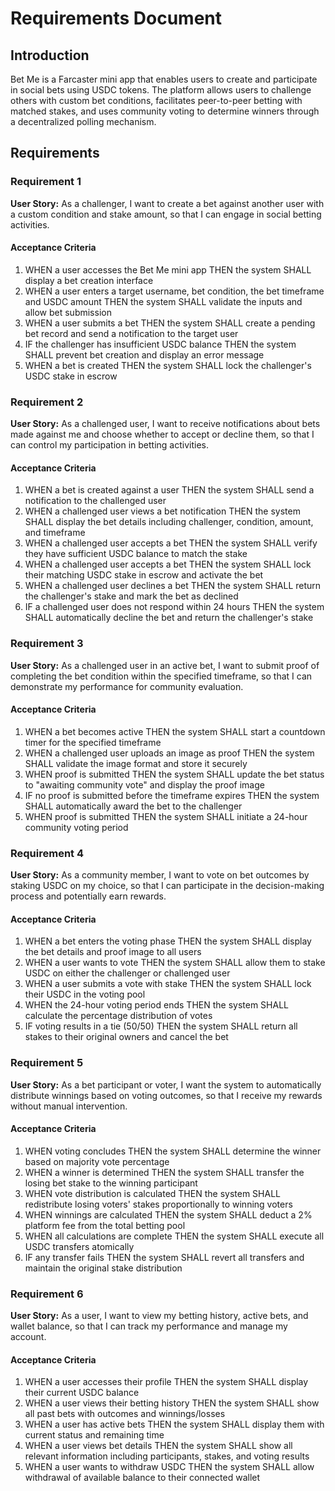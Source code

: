 # Requirements Document

## Introduction

Bet Me is a Farcaster mini app that enables users to create and participate in social bets using USDC tokens. The platform allows users to challenge others with custom bet conditions, facilitates peer-to-peer betting with matched stakes, and uses community voting to determine winners through a decentralized polling mechanism.

## Requirements

### Requirement 1

**User Story:** As a challenger, I want to create a bet against another user with a custom condition and stake amount, so that I can engage in social betting activities.

#### Acceptance Criteria

1. WHEN a user accesses the Bet Me mini app THEN the system SHALL display a bet creation interface
2. WHEN a user enters a target username, bet condition, the bet timeframe and USDC amount THEN the system SHALL validate the inputs and allow bet submission
3. WHEN a user submits a bet THEN the system SHALL create a pending bet record and send a notification to the target user
4. IF the challenger has insufficient USDC balance THEN the system SHALL prevent bet creation and display an error message
5. WHEN a bet is created THEN the system SHALL lock the challenger's USDC stake in escrow

### Requirement 2

**User Story:** As a challenged user, I want to receive notifications about bets made against me and choose whether to accept or decline them, so that I can control my participation in betting activities.

#### Acceptance Criteria

1. WHEN a bet is created against a user THEN the system SHALL send a notification to the challenged user
2. WHEN a challenged user views a bet notification THEN the system SHALL display the bet details including challenger, condition, amount, and timeframe
3. WHEN a challenged user accepts a bet THEN the system SHALL verify they have sufficient USDC balance to match the stake
4. WHEN a challenged user accepts a bet THEN the system SHALL lock their matching USDC stake in escrow and activate the bet
5. WHEN a challenged user declines a bet THEN the system SHALL return the challenger's stake and mark the bet as declined
6. IF a challenged user does not respond within 24 hours THEN the system SHALL automatically decline the bet and return the challenger's stake

### Requirement 3

**User Story:** As a challenged user in an active bet, I want to submit proof of completing the bet condition within the specified timeframe, so that I can demonstrate my performance for community evaluation.

#### Acceptance Criteria

1. WHEN a bet becomes active THEN the system SHALL start a countdown timer for the specified timeframe
2. WHEN a challenged user uploads an image as proof THEN the system SHALL validate the image format and store it securely
3. WHEN proof is submitted THEN the system SHALL update the bet status to "awaiting community vote" and display the proof image
4. IF no proof is submitted before the timeframe expires THEN the system SHALL automatically award the bet to the challenger
5. WHEN proof is submitted THEN the system SHALL initiate a 24-hour community voting period

### Requirement 4

**User Story:** As a community member, I want to vote on bet outcomes by staking USDC on my choice, so that I can participate in the decision-making process and potentially earn rewards.

#### Acceptance Criteria

1. WHEN a bet enters the voting phase THEN the system SHALL display the bet details and proof image to all users
2. WHEN a user wants to vote THEN the system SHALL allow them to stake USDC on either the challenger or challenged user
3. WHEN a user submits a vote with stake THEN the system SHALL lock their USDC in the voting pool
4. WHEN the 24-hour voting period ends THEN the system SHALL calculate the percentage distribution of votes
5. IF voting results in a tie (50/50) THEN the system SHALL return all stakes to their original owners and cancel the bet

### Requirement 5

**User Story:** As a bet participant or voter, I want the system to automatically distribute winnings based on voting outcomes, so that I receive my rewards without manual intervention.

#### Acceptance Criteria

1. WHEN voting concludes THEN the system SHALL determine the winner based on majority vote percentage
2. WHEN a winner is determined THEN the system SHALL transfer the losing bet stake to the winning participant
3. WHEN vote distribution is calculated THEN the system SHALL redistribute losing voters' stakes proportionally to winning voters
4. WHEN winnings are calculated THEN the system SHALL deduct a 2% platform fee from the total betting pool
5. WHEN all calculations are complete THEN the system SHALL execute all USDC transfers atomically
6. IF any transfer fails THEN the system SHALL revert all transfers and maintain the original stake distribution

### Requirement 6

**User Story:** As a user, I want to view my betting history, active bets, and wallet balance, so that I can track my performance and manage my account.

#### Acceptance Criteria

1. WHEN a user accesses their profile THEN the system SHALL display their current USDC balance
2. WHEN a user views their betting history THEN the system SHALL show all past bets with outcomes and winnings/losses
3. WHEN a user has active bets THEN the system SHALL display them with current status and remaining time
4. WHEN a user views bet details THEN the system SHALL show all relevant information including participants, stakes, and voting results
5. WHEN a user wants to withdraw USDC THEN the system SHALL allow withdrawal of available balance to their connected wallet
